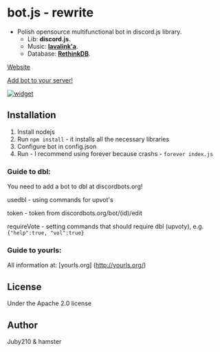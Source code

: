 # bot.js - rewrite
- Polish opensource multifunctional bot in discord.js library.
  - Lib: **discord.js**.
  - Music: **[lavalink'a](https://github.com/Frederikam/Lavalink/)**.
  - Database: **[RethinkDB](https://rethinkdb.com)**.

[Website](https://botjs.juby.cf)

[Add bot to your server!](https://discordapp.com/oauth2/authorize?&client_id=479612191767789573&scope=bot&permissions=8)

[![widget](https://discordbots.org/api/widget/479612191767789573.svg)](https://discordbots.org/bot/479612191767789573)

## Installation
1. Install nodejs
2. Run `npm install` - it installs all the necessary libraries
3. Configure bot in config.json
4. Run - I recommend using forever because crashs - `forever index.js`

### Guide to dbl:
You need to add a bot to dbl at discordbots.org!

usedbl - using commands for upvot's

token - token from discordbots.org/bot/(id)/edit

requireVote - setting commands that should require dbl (upvoty), e.g. ``{"help":true, "vol":true}``

### Guide to yourls:
All information at: [yourls.org] (http://yourls.org/)

## License
Under the Apache 2.0 license

## Author
Juby210 & hamster
